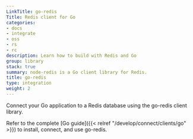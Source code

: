 ```yaml
---
LinkTitle: go-redis
Title: Redis client for Go
categories:
- docs
- integrate
- oss
- rs
- rc
description: Learn how to build with Redis and Go
group: library
stack: true
summary: node-redis is a Go client library for Redis.
title: go-redis
type: integration
weight: 2
---
```


Connect your Go application to a Redis database using the go-redis client library. 

Refer to the complete [Go guide]({{< relref "/develop/connect/clients/go" >}}) to install, connect, and use go-redis.
